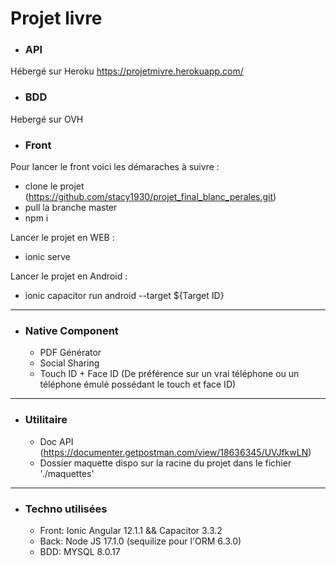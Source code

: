 # Projet livre

- ### API

Hébergé sur Heroku https://projetmivre.herokuapp.com/

- ### BDD

Hebergé sur OVH 

- ### Front

Pour lancer le front voici les démaraches à suivre :
  - clone le projet (https://github.com/stacy1930/projet_final_blanc_perales.git)
  - pull la branche master
  - npm i
  
  Lancer le projet en WEB :
  - ionic serve 
  
  Lancer le projet en Android :
  - ionic capacitor run android --target ${Target ID}
  
--------------------------
- ### Native Component
  
  - PDF Générator
  - Social Sharing
  - Touch ID + Face ID (De préférence sur un vrai téléphone ou un téléphone émulé possédant le touch et face ID)
  
--------------------------

- ### Utilitaire
  
  - Doc API (https://documenter.getpostman.com/view/18636345/UVJfkwLN)
  - Dossier maquette dispo sur la racine du projet dans le fichier './maquettes'
  
--------------------------

- ### Techno utilisées
  
  - Front: Ionic Angular 12.1.1 && Capacitor 3.3.2
  - Back: Node JS 17.1.0 (sequilize pour l'ORM 6.3.0)
  - BDD: MYSQL 8.0.17
